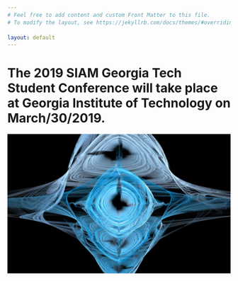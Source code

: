 ```yaml
---
# Feel free to add content and custom Front Matter to this file.
# To modify the layout, see https://jekyllrb.com/docs/themes/#overriding-theme-defaults

layout: default
---
```


# The 2019 SIAM Georgia Tech Student Conference will take place at Georgia Institute of Technology on March/30/2019.
![old page](./images/fluid_dynamics_by_liquidflames-d33beqo.jpeg)
